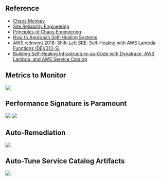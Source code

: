 ## Reference
* [Chaos Monkey](https://github.com/Netflix/chaosmonkey)
* [Site Reliability Engineering](https://en.wikipedia.org/wiki/Site_Reliability_Engineering)
* [Principles of Chaos Engineering](http://principlesofchaos.org)
* [How to Approach Self-Healing Systems](https://technologyconversations.com/2016/01/26/self-healing-systems/)
* [AWS re:Invent 2018: Shift-Left SRE: Self-Healing with AWS Lambda Functions (DEV313-S)](https://youtu.be/PsI4pc0NtoI)
* [Building Self-Healing Infrastructure-as-Code with Dynatrace, AWS Lambda, and AWS Service Catalog](https://aws.amazon.com/blogs/apn/building-self-healing-infrastructure-as-code-with-dynatrace-aws-lambda-and-aws-service-catalog/)

## Metrics to Monitor
![](https://github.com/geoffreylink/Projects/blob/master/04%20Self-Healing%20Systems/images/TypesOfMetrics.png)

## Performance Signature is Paramount
![](https://github.com/geoffreylink/Projects/blob/master/04%20Self-Healing%20Systems/images/PerformanceSignature_01.png)
![](https://github.com/geoffreylink/Projects/blob/master/04%20Self-Healing%20Systems/images/PerformanceSignature_02.png)

## Auto-Remediation
![](https://github.com/geoffreylink/Projects/blob/master/04%20Self-Healing%20Systems/images/Auto-remediation.png)

## Auto-Tune Service Catalog Artifacts
![](https://github.com/geoffreylink/Projects/blob/master/04%20Self-Healing%20Systems/images/AutoTuneServiceCatalogArtifacts.png)
